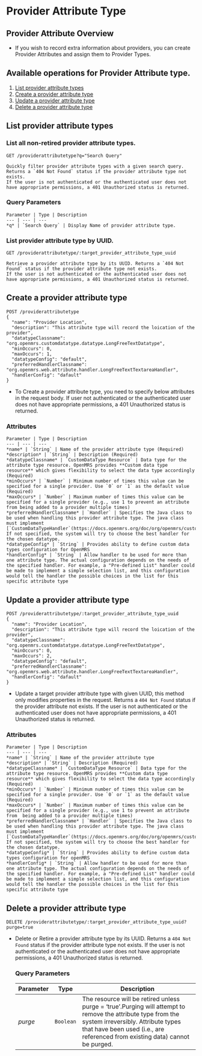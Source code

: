 # Provider Attribute Type

## Provider Attribute Overview

* If you wish to record extra information about providers, you can create Provider Attributes and assign them to Provider Types.

## Available operations for Provider Attribute type.

1. [List provider attribute types](#list-provider-attribute-types)
2. [Create a provider attribute type](#create-a-provider-attribute-type)
3. [Update a provider attribute type](#update-a-provider-attribute-type)
4. [Delete a provider attribute type](#delete-a-provider-attribute-type)


## List provider attribute types

### List all non-retired provider attribute types.

```console
GET /providerattributetype?q="Search Query"
```
    Quickly filter provider attribute types with a given search query. Returns a `404 Not Found` status if the provider attribute type not exists.
    If the user is not authenticated or the authenticated user does not have appropriate permissions, a 401 Unauthorized status is returned.

### Query Parameters

    Parameter | Type | Description
    --- | --- | ---
    *q* | `Search Query` | Display Name of provider attribute type.


### List provider attribute type by UUID.

```console
GET /providerattributetype/:target_provider_attribute_type_uuid
```
    Retrieve a provider attribute type by its UUID. Returns a `404 Not Found` status if the provider attribute type not exists. 
    If the user is not authenticated or the authenticated user does not have appropriate permissions, a 401 Unauthorized status is returned.


## Create a provider attribute type


```console
POST /providerattributetype
{
  "name": "Provider Location",
  "description": "This attribute type will record the loication of the provider",
  "datatypeClassname": "org.openmrs.customdatatype.datatype.LongFreeTextDatatype",
  "minOccurs": 0,
  "maxOccurs": 1,
  "datatypeConfig": "default",
  "preferredHandlerClassname":   "org.openmrs.web.attribute.handler.LongFreeTextTextareaHandler",
  "handlerConfig": "dafault"
}
```
* To Create a provider attribute type, you need to specify below attributes in the request body. If user not authenticated or 
the authenticated user does not have appropriate permissions, a 401 Unauthorized status is returned.

### Attributes

    Parameter | Type | Description
    --- | --- | ---
    *name* | `String` | Name of the provider attribute type (Required)
    *description* | `String` | Description (Required)
    *datatypeClassname* | `CustomDataType Resource` | Data type for the attribute type resource. OpenMRS provides **Custom data type resource** which gives flexibility to select the data type accordingly (Required)
    *minOccurs* | `Number` | Minimum number of times this value can be specified for a single provider. Use `0` or `1` as the default value (Required)
    *maxOccurs* | `Number` | Maximum number of times this value can be specified for a single provider (e.g., use 1 to prevent an attribute from being added to a provider multiple times)
    *preferredHandlerClassname* | `Handler` | Specifies the Java class to be used when handling this provider attribute type. The java class must implement [`CustomDataTypeHandler`(https://docs.openmrs.org/doc/org/openmrs/customdatatype/CustomDatatypeHandler.html). If not specified, the system will try to choose the best handler for the chosen datatype.
    *datatypeConfig* | `String` | Provides ability to define custom data types configuration for OpenMRS
    *handlerConfig* | `String` | Allow handler to be used for more than one attribute type. The actual configuration depends on the needs of the specified handler. For example, a "Pre-defined List" handler could be made to implement a simple selection list, and this configuration would tell the handler the possible choices in the list for this specific attribute type


## Update a provider attribute type

```console
POST /providerattributetype/:target_provider_attribute_type_uuid
{
  "name": "Provider Location",
  "description": "This attribute type will record the loication of the provider",
  "datatypeClassname": "org.openmrs.customdatatype.datatype.LongFreeTextDatatype",
  "minOccurs": 0,
  "maxOccurs": 2,
  "datatypeConfig": "default",
  "preferredHandlerClassname": "org.openmrs.web.attribute.handler.LongFreeTextTextareaHandler",
  "handlerConfig": "dafault"
}
```
*  Update a target provider attribute type with given UUID, this method only modifies properties in the request. Returns a `404 Not Found`
status if the provider attribute not exists. If the user is not authenticated or the authenticated user does not have appropriate permissions, a 401 Unauthorized status is returned.

### Attributes

    Parameter | Type | Description
    --- | --- | ---
    *name* | `String` | Name of the provider attribute type
    *description* | `String` | Description (Required)
    *datatypeClassname* | `CustomDataType Resource` | Data type for the attribute type resource. OpenMRS provides **Custom data type resource** which gives flexibility to select the data type accordingly (Required)
    *minOccurs* | `Number` | Minimum number of times this value can be specified for a single provider. Use `0` or `1` as the default value (Required)
    *maxOccurs* | `Number` | Maximum number of times this value can be specified for a single provider (e.g., use 1 to prevent an attribute from  being added to a provider multiple times)
    *preferredHandlerClassname* | `Handler` | Specifies the Java class to be used when handling this provider attribute type. The java class must implement [`CustomDataTypeHandler`(https://docs.openmrs.org/doc/org/openmrs/customdatatype/CustomDatatypeHandler.html). If not specified, the system will try to choose the best handler for the chosen datatype.
    *datatypeConfig* | `String` | Provides ability to define custom data types configuration for openMRS
    *handlerConfig* | `String` | Allow handler to be used for more than one attribute type. The actual configuration depends on the needs of the specified handler. For example, a "Pre-defined List" handler could be made to implement a simple selection list, and this configuration would tell the handler the possible choices in the list for this specific attribute type


## Delete a provider attribute type

```console
DELETE /providerattributetype/:target_provider_attribute_type_uuid?purge=true
```
* Delete or Retire a provider attribute type by its UUID. Returns a `404 Not Found` status if the provider attribute type not exists. If the user is not authenticated or the authenticated user does not have appropriate permissions, a 401 Unauthorized status is returned.

    ### Query Parameters

    Parameter | Type | Description
    --- | --- | ---
    *purge* | `Boolean` | The resource will be retired unless purge = ‘true’.Purging will attempt to remove the attribute type from the system irreversibly. Attribute types that have been used (i.e., are referenced from existing data) cannot be purged.


